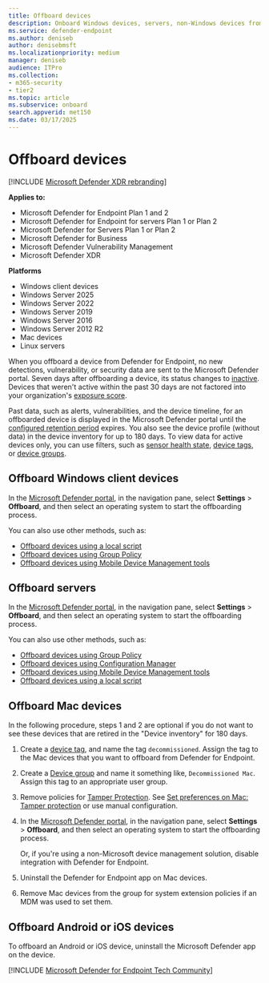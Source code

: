 ```yaml
---
title: Offboard devices
description: Onboard Windows devices, servers, non-Windows devices from the Microsoft Defender for Endpoint service
ms.service: defender-endpoint
ms.author: deniseb
author: denisebmsft
ms.localizationpriority: medium
manager: deniseb
audience: ITPro
ms.collection: 
- m365-security
- tier2
ms.topic: article
ms.subservice: onboard
search.appverid: met150
ms.date: 03/17/2025
---
```


# Offboard devices

[!INCLUDE [Microsoft Defender XDR rebranding](../includes/microsoft-defender.md)]


**Applies to:**

- Microsoft Defender for Endpoint Plan 1 and 2
- Microsoft Defender for Endpoint for servers Plan 1 or Plan 2
- Microsoft Defender for Servers Plan 1 or Plan 2
- Microsoft Defender for Business
- Microsoft Defender Vulnerability Management
- Microsoft Defender XDR

**Platforms**

- Windows client devices
- Windows Server 2025
- Windows Server 2022
- Windows Server 2019
- Windows Server 2016
- Windows Server 2012 R2
- Mac devices
- Linux servers

When you offboard a device from Defender for Endpoint, no new detections, vulnerability, or security data are sent to the Microsoft Defender portal. Seven days after offboarding a device, its status changes to [inactive](/defender-endpoint/fix-unhealthy-sensors#inactive-devices). Devices that weren't active within the past 30 days are not factored into your organization's [exposure score](/defender-vulnerability-management/tvm-exposure-score).

Past data, such as alerts, vulnerabilities, and the device timeline, for an offboarded device is displayed in the Microsoft Defender portal until the [configured retention period](/defender-endpoint/data-storage-privacy#how-long-will-microsoft-store-my-data-what-is-microsofts-data-retention-policy) expires. You also see the device profile (without data) in the device inventory for up to 180 days. To view data for active devices only, you can use filters, such as [sensor health state](/defender-endpoint/machines-view-overview#use-filters-to-customize-the-device-inventory-views), [device tags](/defender-endpoint/machine-tags), or [device groups](/defender-endpoint/machine-groups).

## Offboard Windows client devices

In the [Microsoft Defender portal](https://security.microsoft.com), in the navigation pane, select **Settings** > **Offboard**, and then select an operating system to start the offboarding process.

You can also use other methods, such as:

- [Offboard devices using a local script](configure-endpoints-script.md#offboard-devices-using-a-local-script)
- [Offboard devices using Group Policy](configure-endpoints-gp.md#offboard-devices-using-group-policy)
- [Offboard devices using Mobile Device Management tools](configure-endpoints-mdm.md#offboard-devices-using-mobile-device-management-tools)

## Offboard servers

In the [Microsoft Defender portal](https://security.microsoft.com), in the navigation pane, select **Settings** > **Offboard**, and then select an operating system to start the offboarding process.

You can also use other methods, such as:

- [Offboard devices using Group Policy](configure-endpoints-gp.md#offboard-devices-using-group-policy)
- [Offboard devices using Configuration Manager](configure-endpoints-sccm.md#offboard-devices-using-configuration-manager)
- [Offboard devices using Mobile Device Management tools](configure-endpoints-mdm.md#offboard-devices-using-mobile-device-management-tools)
- [Offboard devices using a local script](configure-endpoints-script.md#offboard-devices-using-a-local-script)

## Offboard Mac devices

In the following procedure, steps 1 and 2 are optional if you do not want to see these devices that are retired in the "Device inventory" for 180 days.

1. Create a [device tag](/defender-endpoint/machine-tags), and name the tag `decommissioned`. Assign the tag to the Mac devices that you want to offboard from Defender for Endpoint.

2. Create a [Device group](/defender-endpoint/machine-groups) and name it something like, `Decommissioned Mac`. Assign this tag to an appropriate user group.
   
3. Remove policies for [Tamper Protection](/defender-endpoint/tamperprotection-macos). See [Set preferences on Mac: Tamper protection](/defender-endpoint/mac-preferences#tamper-protection) or use manual configuration.

4. In the [Microsoft Defender portal](https://security.microsoft.com), in the navigation pane, select **Settings** > **Offboard**, and then select an operating system to start the offboarding process. 

   Or, if you're using a non-Microsoft device management solution, disable integration with Defender for Endpoint.

5. Uninstall the Defender for Endpoint app on Mac devices.

6. Remove Mac devices from the group for system extension policies if an MDM was used to set them.

## Offboard Android or iOS devices

To offboard an Android or iOS device, uninstall the Microsoft Defender app on the device.


[!INCLUDE [Microsoft Defender for Endpoint Tech Community](../includes/defender-mde-techcommunity.md)]

